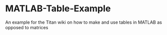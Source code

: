 # MATLAB-Table-Example
An example for the Titan wiki on how to make and use tables in MATLAB as opposed to matrices
